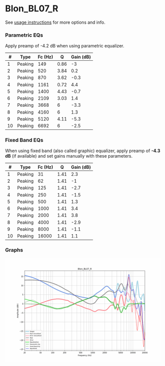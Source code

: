 # Blon_BL07_R
See [usage instructions](https://github.com/jaakkopasanen/AutoEq#usage) for more options and info.

### Parametric EQs
Apply preamp of -4.2 dB when using parametric equalizer.

|   # | Type    |   Fc (Hz) |    Q |   Gain (dB) |
|-----|---------|-----------|------|-------------|
|   1 | Peaking |       149 | 0.86 |        -3   |
|   2 | Peaking |       520 | 3.84 |         0.2 |
|   3 | Peaking |       870 | 3.62 |        -0.3 |
|   4 | Peaking |      1161 | 0.72 |         4.4 |
|   5 | Peaking |      1400 | 4.43 |        -0.7 |
|   6 | Peaking |      2109 | 3.03 |         1.4 |
|   7 | Peaking |      3668 | 6    |        -3.3 |
|   8 | Peaking |      4160 | 6    |         1.3 |
|   9 | Peaking |      5120 | 4.11 |        -5.3 |
|  10 | Peaking |      6692 | 6    |        -2.5 |

### Fixed Band EQs
When using fixed band (also called graphic) equalizer, apply preamp of **-4.3 dB** (if available) and set gains manually with these parameters.

|   # | Type    |   Fc (Hz) |    Q |   Gain (dB) |
|-----|---------|-----------|------|-------------|
|   1 | Peaking |        31 | 1.41 |         2.3 |
|   2 | Peaking |        62 | 1.41 |        -1   |
|   3 | Peaking |       125 | 1.41 |        -2.7 |
|   4 | Peaking |       250 | 1.41 |        -1.5 |
|   5 | Peaking |       500 | 1.41 |         1.3 |
|   6 | Peaking |      1000 | 1.41 |         3.4 |
|   7 | Peaking |      2000 | 1.41 |         3.8 |
|   8 | Peaking |      4000 | 1.41 |        -2.9 |
|   9 | Peaking |      8000 | 1.41 |        -1.1 |
|  10 | Peaking |     16000 | 1.41 |         1.1 |

### Graphs
![](./Blon_BL07_R.png)
